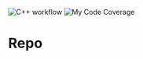 ![C++ workflow](https://github.com/imitrichev/Training_2022/actions/workflows/c-cpp.yml/badge.svg)
![My Code Coverage](https://img.shields.io/endpoint?url=https://gist.githubusercontent.com/imitrichev/25038fb53c9796ef9018d44ca597f1fd/raw/Training_2022_main.json)
# Repo

